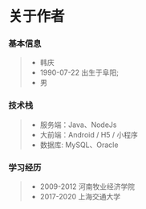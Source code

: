 # 关于作者

### 基本信息

>* 韩庆
>* 1990-07-22 出生于阜阳;
>* 男

### 技术栈

>* 服务端：Java、NodeJs
>* 大前端：Android / H5 / 小程序
>* 数据库: MySQL、Oracle

### 学习经历

>* 2009-2012 河南牧业经济学院
>* 2017-2020 上海交通大学
